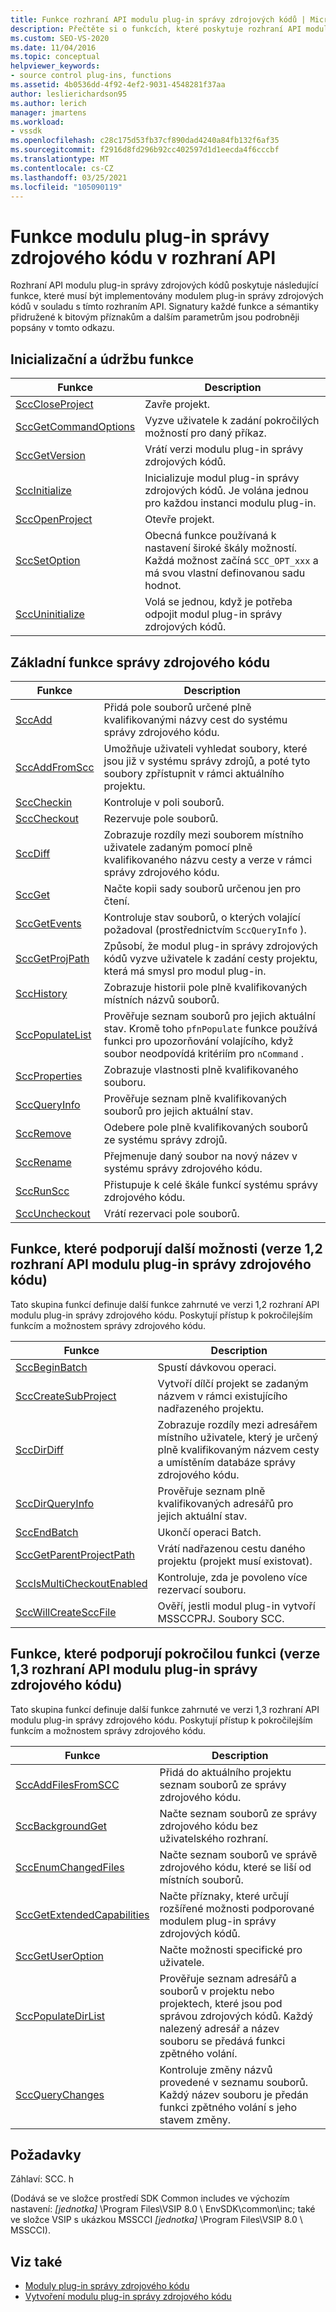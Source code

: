```yaml
---
title: Funkce rozhraní API modulu plug-in správy zdrojových kódů | Microsoft Docs
description: Přečtěte si o funkcích, které poskytuje rozhraní API modulu plug-in správy zdrojových kódů, které musí být implementováno modulem plug-in správy zdrojových kódů.
ms.custom: SEO-VS-2020
ms.date: 11/04/2016
ms.topic: conceptual
helpviewer_keywords:
- source control plug-ins, functions
ms.assetid: 4b0536dd-4f92-4ef2-9031-4548281f37aa
author: leslierichardson95
ms.author: lerich
manager: jmartens
ms.workload:
- vssdk
ms.openlocfilehash: c28c175d53fb37cf890dad4240a84fb132f6af35
ms.sourcegitcommit: f2916d8fd296b92cc402597d1d1eecda4f6cccbf
ms.translationtype: MT
ms.contentlocale: cs-CZ
ms.lasthandoff: 03/25/2021
ms.locfileid: "105090119"
---
```

# <a name="source-control-plug-in-api-functions"></a>Funkce modulu plug-in správy zdrojového kódu v rozhraní API
Rozhraní API modulu plug-in správy zdrojových kódů poskytuje následující funkce, které musí být implementovány modulem plug-in správy zdrojových kódů v souladu s tímto rozhraním API. Signatury každé funkce a sémantiky přidružené k bitovým příznakům a dalším parametrům jsou podrobněji popsány v tomto odkazu.

## <a name="initialization-and-housekeeping-functions"></a>Inicializační a údržbu funkce

|Funkce|Description|
|--------------|-----------------|
|[SccCloseProject](../extensibility/scccloseproject-function.md)|Zavře projekt.|
|[SccGetCommandOptions](../extensibility/sccgetcommandoptions-function.md)|Vyzve uživatele k zadání pokročilých možností pro daný příkaz.|
|[SccGetVersion](../extensibility/sccgetversion-function.md)|Vrátí verzi modulu plug-in správy zdrojových kódů.|
|[SccInitialize](../extensibility/sccinitialize-function.md)|Inicializuje modul plug-in správy zdrojových kódů. Je volána jednou pro každou instanci modulu plug-in.|
|[SccOpenProject](../extensibility/sccopenproject-function.md)|Otevře projekt.|
|[SccSetOption](../extensibility/sccsetoption-function.md)|Obecná funkce používaná k nastavení široké škály možností. Každá možnost začíná `SCC_OPT_xxx` a má svou vlastní definovanou sadu hodnot.|
|[SccUninitialize](../extensibility/sccuninitialize-function.md)|Volá se jednou, když je potřeba odpojit modul plug-in správy zdrojových kódů.|

## <a name="core-source-control-functions"></a>Základní funkce správy zdrojového kódu

|Funkce|Description|
|--------------|-----------------|
|[SccAdd](../extensibility/sccadd-function.md)|Přidá pole souborů určené plně kvalifikovanými názvy cest do systému správy zdrojového kódu.|
|[SccAddFromScc](../extensibility/sccaddfromscc-function.md)|Umožňuje uživateli vyhledat soubory, které jsou již v systému správy zdrojů, a poté tyto soubory zpřístupnit v rámci aktuálního projektu.|
|[SccCheckin](../extensibility/scccheckin-function.md)|Kontroluje v poli souborů.|
|[SccCheckout](../extensibility/scccheckout-function.md)|Rezervuje pole souborů.|
|[SccDiff](../extensibility/sccdiff-function.md)|Zobrazuje rozdíly mezi souborem místního uživatele zadaným pomocí plně kvalifikovaného názvu cesty a verze v rámci správy zdrojového kódu.|
|[SccGet](../extensibility/sccget-function.md)|Načte kopii sady souborů určenou jen pro čtení.|
|[SccGetEvents](../extensibility/sccgetevents-function.md)|Kontroluje stav souborů, o kterých volající požadoval (prostřednictvím `SccQueryInfo` ).|
|[SccGetProjPath](../extensibility/sccgetprojpath-function.md)|Způsobí, že modul plug-in správy zdrojových kódů vyzve uživatele k zadání cesty projektu, která má smysl pro modul plug-in.|
|[SccHistory](../extensibility/scchistory-function.md)|Zobrazuje historii pole plně kvalifikovaných místních názvů souborů.|
|[SccPopulateList](../extensibility/sccpopulatelist-function.md)|Prověřuje seznam souborů pro jejich aktuální stav. Kromě toho `pfnPopulate` funkce používá funkci pro upozorňování volajícího, když soubor neodpovídá kritériím pro `nCommand` .|
|[SccProperties](../extensibility/sccproperties-function.md)|Zobrazuje vlastnosti plně kvalifikovaného souboru.|
|[SccQueryInfo](../extensibility/sccqueryinfo-function.md)|Prověřuje seznam plně kvalifikovaných souborů pro jejich aktuální stav.|
|[SccRemove](../extensibility/sccremove-function.md)|Odebere pole plně kvalifikovaných souborů ze systému správy zdrojů.|
|[SccRename](../extensibility/sccrename-function.md)|Přejmenuje daný soubor na nový název v systému správy zdrojového kódu.|
|[SccRunScc](../extensibility/sccrunscc-function.md)|Přistupuje k celé škále funkcí systému správy zdrojového kódu.|
|[SccUncheckout](../extensibility/sccuncheckout-function.md)|Vrátí rezervaci pole souborů.|

## <a name="functions-that-support-additional-capability-version-12-of-the-source-control-plug-in-api"></a>Funkce, které podporují další možnosti (verze 1,2 rozhraní API modulu plug-in správy zdrojového kódu)
 Tato skupina funkcí definuje další funkce zahrnuté ve verzi 1,2 rozhraní API modulu plug-in správy zdrojového kódu. Poskytují přístup k pokročilejším funkcím a možnostem správy zdrojového kódu.

|Funkce|Description|
|--------------|-----------------|
|[SccBeginBatch](../extensibility/sccbeginbatch-function.md)|Spustí dávkovou operaci.|
|[SccCreateSubProject](../extensibility/scccreatesubproject-function.md)|Vytvoří dílčí projekt se zadaným názvem v rámci existujícího nadřazeného projektu.|
|[SccDirDiff](../extensibility/sccdirdiff-function.md)|Zobrazuje rozdíly mezi adresářem místního uživatele, který je určený plně kvalifikovaným názvem cesty a umístěním databáze správy zdrojového kódu.|
|[SccDirQueryInfo](../extensibility/sccdirqueryinfo-function.md)|Prověřuje seznam plně kvalifikovaných adresářů pro jejich aktuální stav.|
|[SccEndBatch](../extensibility/sccendbatch-function.md)|Ukončí operaci Batch.|
|[SccGetParentProjectPath](../extensibility/sccgetparentprojectpath-function.md)|Vrátí nadřazenou cestu daného projektu (projekt musí existovat).|
|[SccIsMultiCheckoutEnabled](../extensibility/sccismulticheckoutenabled-function.md)|Kontroluje, zda je povoleno více rezervací souboru.|
|[SccWillCreateSccFile](../extensibility/sccwillcreatesccfile-function.md)|Ověří, jestli modul plug-in vytvoří MSSCCPRJ. Soubory SCC.|

## <a name="functions-that-support-advanced-capability-version-13-of-the-source-control-plug-in-api"></a>Funkce, které podporují pokročilou funkci (verze 1,3 rozhraní API modulu plug-in správy zdrojového kódu)
 Tato skupina funkcí definuje další funkce zahrnuté ve verzi 1,3 rozhraní API modulu plug-in správy zdrojového kódu. Poskytují přístup k pokročilejším funkcím a možnostem správy zdrojového kódu.

|Funkce|Description|
|--------------|-----------------|
|[SccAddFilesFromSCC](../extensibility/sccaddfilesfromscc-function.md)|Přidá do aktuálního projektu seznam souborů ze správy zdrojového kódu.|
|[SccBackgroundGet](../extensibility/sccbackgroundget-function.md)|Načte seznam souborů ze správy zdrojového kódu bez uživatelského rozhraní.|
|[SccEnumChangedFiles](../extensibility/sccenumchangedfiles-function.md)|Načte seznam souborů ve správě zdrojového kódu, které se liší od místních souborů.|
|[SccGetExtendedCapabilities](../extensibility/sccgetextendedcapabilities-function.md)|Načte příznaky, které určují rozšířené možnosti podporované modulem plug-in správy zdrojových kódů.|
|[SccGetUserOption](../extensibility/sccgetuseroption-function.md)|Načte možnosti specifické pro uživatele.|
|[SccPopulateDirList](../extensibility/sccpopulatedirlist-function.md)|Prověřuje seznam adresářů a souborů v projektu nebo projektech, které jsou pod správou zdrojových kódů. Každý nalezený adresář a název souboru se předává funkci zpětného volání.|
|[SccQueryChanges](../extensibility/sccquerychanges-function.md)|Kontroluje změny názvů provedené v seznamu souborů. Každý název souboru je předán funkci zpětného volání s jeho stavem změny.|

## <a name="requirements"></a>Požadavky
 Záhlaví: SCC. h

 (Dodává se ve složce prostředí SDK Common includes ve výchozím nastavení: *[jednotka]* \Program Files\VSIP 8.0 \ EnvSDK\common\inc; také ve složce VSIP s ukázkou MSSCCI *[jednotka]* \Program Files\VSIP 8.0 \ MSSCCI).

## <a name="see-also"></a>Viz také
- [Moduly plug-in správy zdrojového kódu](../extensibility/source-control-plug-ins.md)
- [Vytvoření modulu plug-in správy zdrojového kódu](../extensibility/internals/creating-a-source-control-plug-in.md)
